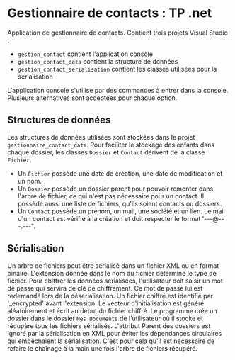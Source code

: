 # Gestionnaire de contacts : TP .net

Application de gestionnaire de contacts. Contient trois projets Visual Studio :
- `gestion_contact` contient l'application console
- `gestion_contact_data` contient la structure de données
- `gestion_contact_serialisation` contient les classes utilisées pour la serialisation

L'application console s'utilise par des commandes à entrer dans la console. Plusieurs alternatives sont acceptées pour chaque option.

## Structures de données
Les structures de données utilisées sont stockées dans le projet `gestionnaire_contact_data`. Pour faciliter le stockage des enfants dans chaque dossier, les classes `Dossier` et `Contact` dérivent de la classe `Fichier`.
- Un `Fichier` possède une date de création, une date de modification et un nom.
- Un `Dossier` possède un dossier parent pour pouvoir remonter dans l'arbre de fichier, ce qui n'est pas nécessaire pour un contact. Il possède aussi une liste de fichiers, qu'ils soient contacts ou dossiers.
- Un `Contact` possède un prénom, un mail, une société et un lien. Le mail d'un contact est vérifié à la création et doit respecter le format '---@---.---".

## Sérialisation
Un arbre de fichiers peut être sérialisé dans un fichier XML ou en format binaire. L'extension donnée dans le nom du fichier détermine le type de fichier. Pour chiffrer les données sérialisées, l'utilisateur doit saisir un mot de passe qui servira de clé de chiffrement. Ce mot de passe lui est redemandé lors de la déserialisation. Un fichier chiffré est identifié par '_encrypted' avant l'extension. Le vecteur d'initialisation est généré aléatoirement et écrit au début du fichier chiffré. Le programme crée un dossier dans le dossier `Mes Documents` de l'utilisateur où il stocke et récupère tous les fichiers sérialisés.
L'attribut Parent des dossiers est ignoré par la sérialisation en XML pour éviter les dépendances circulaires qui empêchaient la sérialisation. C'est pour cela qu'il est nécessaire de refaire le chaînage à la main une fois l'arbre de fichiers récupéré.
